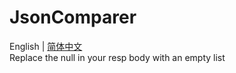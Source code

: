 # JsonComparer
English | [简体中文](README-CN.md)  
 Replace the null in your resp body with an empty list
